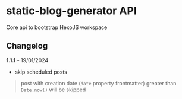 # static-blog-generator API

Core api to bootstrap HexoJS workspace

## Changelog

**1.1.1** - 19/01/2024
- skip scheduled posts
> post with creation date (`date` property frontmatter) greater than `Date.now()` will be skipped